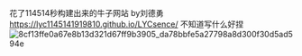 花了114514秒构建出来的牛子网站
by刘德勇
https://lyc1145141919810.github.io/LYCsence/
不知道写什么好捏
![8cf13ffe0a67e8b13d321d67ff9b3905_da78bbfe5a27798a8d300f30d5ad594e](https://user-images.githubusercontent.com/125362556/218751863-b5a5db14-f766-4056-ae03-61ce255a1e57.jpg)
